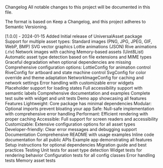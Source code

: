 Changelog
All notable changes to this project will be documented in this file.

The format is based on Keep a Changelog, and this project adheres to Semantic Versioning.

[1.0.0] - 2024-01-15
Added
Initial release of UniversalAsset package
Support for multiple asset types:
Standard images (PNG, JPG, JPEG, GIF, WebP, BMP)
SVG vector graphics
Lottie animations (JSON)
Rive animations (.riv)
Network images with caching
Memory-based assets (Uint8List)
Automatic asset type detection based on file extensions and MIME types
Graceful degradation when optional dependencies are missing
Comprehensive configuration options:
LottieConfig for animation control
RiveConfig for artboard and state machine control
SvgConfig for color override and theme adaptation
NetworkImageConfig for caching and network settings
Error handling with customizable error widgets
Placeholder support for loading states
Full accessibility support with semantic labels
Comprehensive documentation and examples
Complete test suite with widget and unit tests
Demo app showcasing all features
Features
Lightweight: Core package has minimal dependencies
Modular: Optional imports prevent bloating your app
Safe: Null-safe implementation with comprehensive error handling
Performant: Efficient rendering with proper caching
Accessible: Full support for screen readers and accessibility
Customizable: Extensive configuration options for all asset types
Developer-friendly: Clear error messages and debugging support
Documentation
Comprehensive README with usage examples
Inline code documentation for all public APIs
Example app demonstrating all features
Setup instructions for optional dependencies
Migration guide and best practices
Testing
Unit tests for asset type detection
Widget tests for rendering behavior
Configuration tests for all config classes
Error handling tests
Memory asset tests
